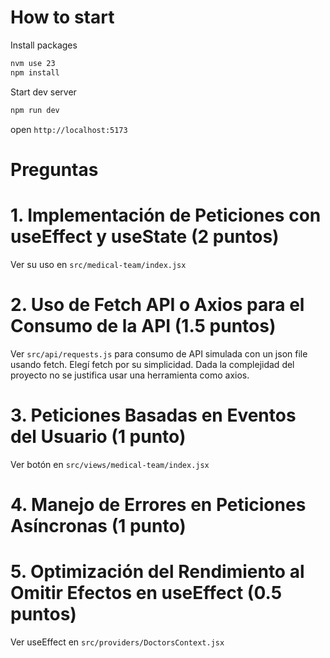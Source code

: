 # How to start
Install packages
```sh
nvm use 23
npm install
```

Start dev server
```sh
npm run dev
```

open `http://localhost:5173`

# Preguntas

# 1. Implementación de Peticiones con useEffect y useState (2 puntos)
Ver su uso en `src/medical-team/index.jsx`

# 2. Uso de Fetch API o Axios para el Consumo de la API (1.5 puntos)
Ver `src/api/requests.js` para consumo de API simulada con un json file usando fetch. Elegí fetch por su simplicidad. Dada la complejidad del proyecto no se justifica usar una herramienta como axios. 

# 3. Peticiones Basadas en Eventos del Usuario (1 punto)
Ver botón en `src/views/medical-team/index.jsx`

# 4. Manejo de Errores en Peticiones Asíncronas (1 punto)

# 5. Optimización del Rendimiento al Omitir Efectos en useEffect (0.5 puntos)
Ver useEffect en `src/providers/DoctorsContext.jsx`
